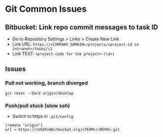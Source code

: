 # Git Common Issues

## Bitbucket: Link repo commit messages to task ID
- Go to Repository Settings > Links > Create New Link
- Link URL: `https://<COMPANY_DOMAIN>/projects/<project-id in intranet>/tasks/\1`
- Link TEXT: `<project-code for the project>-(\d+)`

## Issues
### Pull not working, branch diverged
```
git reset --hard origin/develop
```
### Push/pull stuck (slow ssh)
- Switch to https in `.git/config`:
```
[remote "origin"]
url = https://<USER>@bitbucket.org/<TEAM>/<REPO>.git
```
